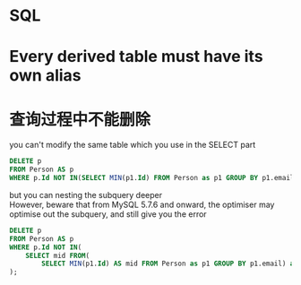 # SQL

# Every derived table must have its own alias

# 查询过程中不能删除

you can't modify the same table which you use in the SELECT part
```SQL
DELETE p
FROM Person AS p
WHERE p.Id NOT IN(SELECT MIN(p1.Id) FROM Person as p1 GROUP BY p1.email);
```
but you can nesting the subquery deeper \
However, beware that from MySQL 5.7.6 and onward, the optimiser may optimise out the subquery, and still give you the error
```SQL
DELETE p
FROM Person AS p
WHERE p.Id NOT IN(
	SELECT mid FROM(
		SELECT MIN(p1.Id) AS mid FROM Person as p1 GROUP BY p1.email) as Id
);
```